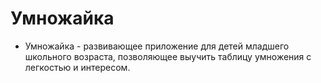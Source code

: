 # Умножайка
* Умножайка - развивающее приложение для детей младшего школьного возраста, позволяющее выучить таблицу умножения с легкостью и интересом.
